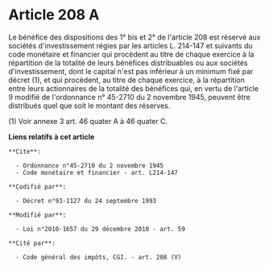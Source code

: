 # Article 208 A

Le bénéfice des dispositions des 1° bis et 2° de l'article 208 est réservé aux sociétés d'investissement régies par les
articles L. 214-147 et suivants du code monétaire et financier qui procèdent au titre de chaque exercice à la répartition de
la totalité de leurs bénéfices distribuables ou aux sociétés d'investissement, dont le capital n'est pas inférieur à un
minimum fixé par décret (1), et qui procèdent, au titre de chaque exercice, à la répartition entre leurs actionnaires de la
totalité des bénéfices qui, en vertu de l'article 9 modifié de l'ordonnance n° 45-2710 du 2 novembre 1945, peuvent être
distribués quel que soit le montant des réserves. 

(1) Voir annexe 3 art. 46 quater A à 46 quater C.

**Liens relatifs à cet article**

	**Cite**:

	  - Ordonnance n°45-2710 du 2 novembre 1945
	  - Code monétaire et financier - art. L214-147

	**Codifié par**:

	  - Décret n°93-1127 du 24 septembre 1993

	**Modifié par**:

	  - Loi n°2010-1657 du 29 décembre 2010 - art. 59

	**Cité par**:

	  - Code général des impôts, CGI. - art. 208 (V)
